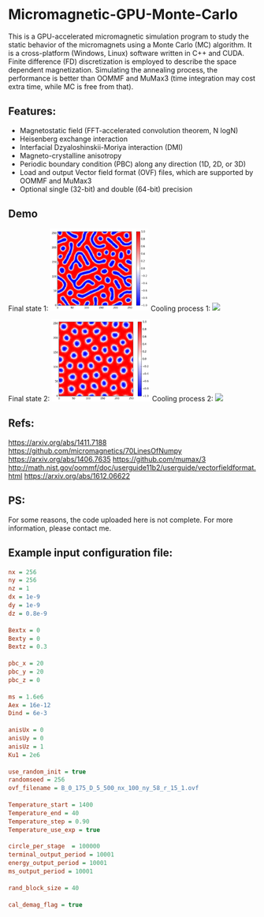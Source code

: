 # Micromagnetic-GPU-Monte-Carlo

This is a GPU-accelerated micromagnetic simulation program to study the static behavior of the micromagnets using a Monte Carlo (MC) algorithm. It is a cross-platform (Windows, Linux) software written in C++ and CUDA. Finite difference (FD) discretization is employed to describe the space dependent magnetization. Simulating the annealing process, the performance is better than OOMMF and MuMax3 (time integration may cost extra time, while MC is free from that).

## Features:
- Magnetostatic field (FFT-accelerated convolution theorem, N logN)
- Heisenberg exchange interaction
- Interfacial Dzyaloshinskii-Moriya interaction (DMI)
- Magneto-crystalline anisotropy
- Periodic boundary condition (PBC) along any direction (1D, 2D, or 3D)
- Load and output Vector field format (OVF) files, which are supported by OOMMF and MuMax3
- Optional single (32-bit) and double (64-bit) precision

## Demo

Final state 1:
<img src="Demo/1.png" width="200">
Cooling process 1:
<img src="Demo/1.gif" >

Final state 2:
<img src="Demo/2.png" width="200">
Cooling process 2:
<img src="Demo/2.gif" >


## Refs:
https://arxiv.org/abs/1411.7188
https://github.com/micromagnetics/70LinesOfNumpy
https://arxiv.org/abs/1406.7635
https://github.com/mumax/3
http://math.nist.gov/oommf/doc/userguide11b2/userguide/vectorfieldformat.html
https://arxiv.org/abs/1612.06622

## PS:
For some reasons, the code uploaded here is not complete. For more information, please contact me.

## Example input configuration file:
```ini
nx = 256
ny = 256
nz = 1
dx = 1e-9
dy = 1e-9
dz = 0.8e-9

Bextx = 0
Bexty = 0
Bextz = 0.3

pbc_x = 20
pbc_y = 20
pbc_z = 0

ms = 1.6e6
Aex = 16e-12
Dind = 6e-3

anisUx = 0
anisUy = 0
anisUz = 1
Ku1 = 2e6

use_random_init = true
randomseed = 256
ovf_filename = B_0_175_D_5_500_nx_100_ny_58_r_15_1.ovf

Temperature_start = 1400
Temperature_end = 40
Temperature_step = 0.90
Temperature_use_exp = true

circle_per_stage  = 100000
terminal_output_period = 10001
energy_output_period = 10001
ms_output_period = 10001

rand_block_size = 40

cal_demag_flag = true
```
